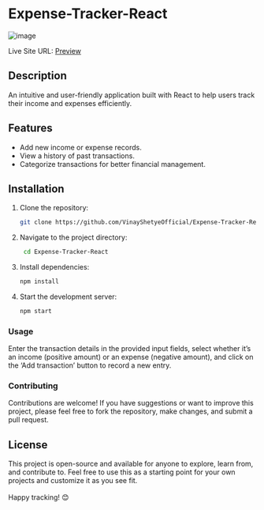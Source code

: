 # Expense-Tracker-React
![image](https://github.com/VinayShetyeOfficial/Expense-Tracker-React/assets/100470361/1944607d-6cc3-4787-91d8-e66aa1870737)  
              
Live Site URL: [Preview](https://66736eaedd68c8b7f2fc2452--frabjous-gelato-dc0ae9.netlify.app/)         
 ## Description     
An intuitive and user-friendly application built with React to help users track their income and expenses efficiently.            
         
## Features            
- Add new income or expense records.       
- View a history of past transactions.           
- Categorize transactions for better financial management.    
 
## Installation     
1. Clone the repository:      
   ```bash
   git clone https://github.com/VinayShetyeOfficial/Expense-Tracker-React.git
   ```  
 
2. Navigate to the project directory:
   ```bash
    cd Expense-Tracker-React 
   ``` 
   
3. Install dependencies:
   ```bash
   npm install 
   ```

4. Start the development server:
   ```bash
   npm start
   ```

### Usage
Enter the transaction details in the provided input fields, select whether it’s an income (positive amount) or an expense (negative amount), and click on the ‘Add transaction’ button to record a new entry.

### Contributing
Contributions are welcome! If you have suggestions or want to improve this project, please feel free to fork the repository, make changes, and submit a pull request.

## License
This project is open-source and available for anyone to explore, learn from, and contribute to.
Feel free to use this as a starting point for your own projects and customize it as you see fit. <br><br> Happy tracking! 😊
